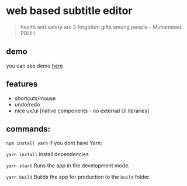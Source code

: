 # web based subtitle editor

> health and safety are 2 forgotten gifts among people - Muhammad PBUH 

## demo
you can see demo [here](https://hamidb80.github.io/subtitle-editor/)

## features
* shortcuts/mouse
* undo/redo
* nice ux/ui [native components - no external UI libraries]

## commands:
`npm install yarn`
if you dont have Yarn:

`yarn install`
install dependencies

`yarn start`
Runs the app in the development mode.

`yarn build`
Builds the app for production to the `build` folder.
